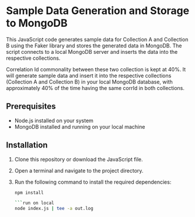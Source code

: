 # Sample Data Generation and Storage to MongoDB

This JavaScript code generates sample data for Collection A and Collection B using the Faker library and stores the generated data in MongoDB. The script connects to a local MongoDB server and inserts the data into the respective collections.

Correlation Id commonality between these two collection is kept at 40%. It will generate sample data and insert it into the respective collections (Collection A and Collection B) in your local MongoDB database, with approximately 40% of the time having the same corrId in both collections.

## Prerequisites

- Node.js installed on your system
- MongoDB installed and running on your local machine

## Installation

1. Clone this repository or download the JavaScript file.
2. Open a terminal and navigate to the project directory.
3. Run the following command to install the required dependencies:

   ```bash
   npm install

   ```run on local
   node index.js | tee -a out.log
